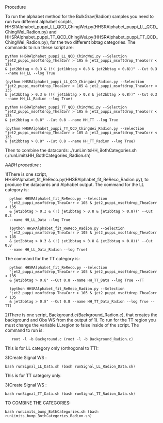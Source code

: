 Procedure
  
  To run the alphabet method for the BulkGrav(Radion) samples you need to run two different alphabet
  scripts, HHSRAlphabet_puppi_LL_QCD_ChingWei.py(HHSRAlphabet_puppi_LL_QCD_ChingWei_Radion.py) and
  HHSRAlphabet_puppi_TT_QCD_ChingWei.py(HHSRAlphabet_puppi_TT_QCD_ChingWei_Radion.py), for the
  two different bbtag categories. The commands to run these script are:
  
    python HHSRAlphabet_puppi_LL_QCD_ChingWei.py --Selection 
    "jet2_puppi_msoftdrop_TheaCorr > 105 & jet2_puppi_msoftdrop_TheaCorr < 135
    & jet2bbtag > 0.3 & (!( jet1bbtag > 0.8 & jet2bbtag > 0.8))" --Cut 0.3 
    --name HH_LL --log True
  
    (python HHSRAlphabet_puppi_LL_QCD_ChingWei_Radion.py --Selection 
    "jet2_puppi_msoftdrop_TheaCorr > 105 & jet2_puppi_msoftdrop_TheaCorr < 135
    & jet2bbtag > 0.3 & (!( jet1bbtag > 0.8 & jet2bbtag > 0.8))" --Cut 0.3 
    --name HH_LL_Radion --log True)
  
    python HHSRAlphabet_puppi_TT_QCD_ChingWei.py --Selection
    "jet2_puppi_msoftdrop_TheaCorr > 105 & jet2_puppi_msoftdrop_TheaCorr < 135
    & jet2bbtag > 0.8" --Cut 0.8 --name HH_TT --log True
  
    (python HHSRAlphabet_puppi_TT_QCD_ChingWei_Radion.py --Selection
    "jet2_puppi_msoftdrop_TheaCorr > 105 & jet2_puppi_msoftdrop_TheaCorr < 135
    & jet2bbtag > 0.8" --Cut 0.8 --name HH_TT_Radion --log True)

Then to combine the datacards:
    ./runLimitsHH_BothCategories.sh
    (./runLimitsHH_BothCategories_Radion.sh)


*AABH procedure* :

1)There is one script, HHSRAlphabet_fit_ReReco.py(HHSRAlphabet_fit_ReReco_Radion.py), 
  to produce the datacards and Alphabet output. The command for the LL category is:

      python HHSRAlphabet_fit_ReReco.py --Selection 
      "jet2_puppi_msoftdrop_TheaCorr > 105 & jet2_puppi_msoftdrop_TheaCorr < 135 
      & jet2bbtag > 0.3 & (!( jet1bbtag > 0.8 & jet2bbtag > 0.8))" --Cut 0.3
      --name HH_LL_Data --log True
       
      (python HHSRAlphabet_fit_ReReco_Radion.py --Selection 
      "jet2_puppi_msoftdrop_TheaCorr > 105 & jet2_puppi_msoftdrop_TheaCorr < 135 
      & jet2bbtag > 0.3 & (!( jet1bbtag > 0.8 & jet2bbtag > 0.8))" --Cut 0.8
      --name HH_LL_Data_Radion --log True)
       

The command for the TT category is:

      python HHSRAlphabet_fit_ReReco.py --Selection 
      "jet2_puppi_msoftdrop_TheaCorr > 105 & jet2_puppi_msoftdrop_TheaCorr < 135 
      & jet2bbtag > 0.8" --Cut 0.8 --name HH_TT_Data --log True --TT
       
      (python HHSRAlphabet_fit_ReReco_Radion.py --Selection 
      "jet2_puppi_msoftdrop_TheaCorr > 105 & jet2_puppi_msoftdrop_TheaCorr < 135 
      & jet2bbtag > 0.8" --Cut 0.8 --name HH_TT_Data_Radion --log True --TT)

2)There is one script, Background.c(Background_Radion.c), that creates the background and Obs WS
  from the output of 1). To run for the TT region you must change the variable
  LLregion to false inside of the script. The command to run is:
     
       root -l -b Background.c (root -l -b Background_Radion.c)
        
This is for LL category only (orthogonal to TT): 

3)Create Signal WS :

    bash runSignal_LL_Data.sh (bash runSignal_LL_Radion_Data.sh)

This is for TT category only: 

3)Create Signal WS :

    bash runSignal_TT_Data.sh (bash runSignal_TT_Radion_Data.sh)

TO COMBINE THE CATEGORIES:

    bash runLimits_bump_BothCategories.sh (bash runLimits_bump_BothCategories_Radion.sh)
   
